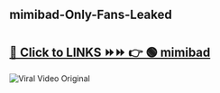 
 ## mimibad-Only-Fans-Leaked

# <h2><a href="https://clipsfans.com/mimibad&ref=git">🔗 Click to LINKS ⏩⏩ 👉 🟢 mimibad </a></h2>

<a href="https://clipsfans.com/mimibad&ref=git" rel="nofollow" data-target="animated-image.originalLink"><img src="https://i.ibb.co.com/xMMVF88/686577567.gif" alt="Viral Video Original" style="max-width: 100%; display: inline-block;" data-target="animated-image.originalImage"></a>
